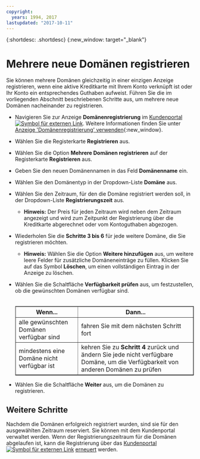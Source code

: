 ```yaml
---
copyright:
  years: 1994, 2017
lastupdated: "2017-10-11"
---
```


{:shortdesc: .shortdesc}
{:new_window: target="_blank"}

# Mehrere neue Domänen registrieren

Sie können mehrere Domänen gleichzeitig in einer einzigen Anzeige registrieren, wenn eine aktive Kreditkarte mit Ihrem Konto verknüpft ist oder Ihr Konto ein entsprechendes Guthaben aufweist. Führen Sie die im vorliegenden Abschnitt beschriebenen Schritte aus, um mehrere neue Domänen nacheinander zu registrieren.

* Navigieren Sie zur Anzeige **Domänenregistrierung** im [Kundenportal ![Symbol für externen Link](../../icons/launch-glyph.svg "Symbol für externen Link")](https://control.softlayer.com/). Weitere Informationen finden Sie unter [Anzeige 'Domänenregistrierung' verwenden](use-domain-reg-screen.html){:new_window}.
* Wählen Sie die Registerkarte **Registrieren** aus.
* Wählen Sie die Option **Mehrere Domänen registrieren** auf der Registerkarte **Registrieren** aus.
* Geben Sie den neuen Domänennamen in das Feld **Domänenname** ein.
* Wählen Sie den Domänentyp in der Dropdown-Liste **Domäne** aus.
* Wählen Sie den Zeitraum, für den die Domäne registriert werden soll, in der Dropdown-Liste **Registrierungszeit** aus.

    * **Hinweis:** Der Preis für jeden Zeitraum wird neben dem Zeitraum angezeigt und wird zum Zeitpunkt der Registrierung über die Kreditkarte abgerechnet oder vom Kontoguthaben abgezogen.

* Wiederholen Sie die **Schritte 3 bis 6** für jede weitere Domäne, die Sie registrieren möchten.

    * **Hinweis:** Wählen Sie die Option **Weitere hinzufügen** aus, um weitere leere Felder für zusätzliche Domäneneinträge zu füllen. Klicken Sie auf das Symbol **Löschen**, um einen vollständigen Eintrag in der Anzeige zu löschen.

* Wählen Sie die Schaltfläche **Verfügbarkeit prüfen** aus, um festzustellen, ob die gewünschten Domänen verfügbar sind.<br><br><table border="1"><tbody><tr><th>Wenn...</th><th>Dann...</th></tr><tr><td>alle gewünschten Domänen verfügbar sind</td><td>fahren Sie mit dem nächsten Schritt fort</td></tr><tr><td>mindestens eine Domäne nicht verfügbar ist</td><td>kehren Sie zu <strong>Schritt 4</strong> zurück und ändern Sie jede nicht verfügbare Domäne, um die Verfügbarkeit von anderen Domänen zu prüfen</td></tr></tbody></table>
* Wählen Sie die Schaltfläche **Weiter** aus, um die Domänen zu registrieren.

## Weitere Schritte

Nachdem die Domänen erfolgreich registriert wurden, sind sie für den ausgewählten Zeitraum reserviert. Sie können mit dem Kundenportal verwaltet werden. Wenn der Registrierungszeitraum für die Domänen abgelaufen ist, kann die Registrierung über das [Kundenportal ![Symbol für externen Link](../../icons/launch-glyph.svg "Symbol für externen Link")](https://control.softlayer.com/) [erneuert](renew-multiple-existing-domains.html) werden.
